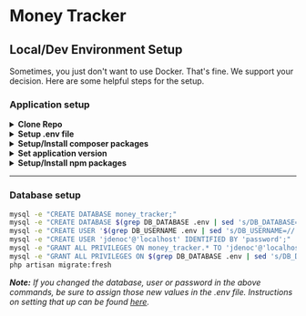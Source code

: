 # Money Tracker
## Local/Dev Environment Setup

Sometimes, you just don't want to use Docker. That's fine. We support your decision. Here are some helpful steps for the setup.

### Application setup
<details><summary><strong>Clone Repo</strong></summary>
<p>

```bash
git clone git@github.com:jdenoc/money-tracker.git --branch=master
cd money-tracker/
```

</p>
</details>

<details><summary><strong>Setup .env file</strong></summary>
<p>

```bash
cp .env.example .env
```

</p>
</details>

<details><summary><strong>Setup/Install composer packages</strong></summary>
<p>

```bash
composer install
```

**_OPTIONAL:_**
If you're working with PhpStorm, be sure to run the following command.
It will generate Laravel Facades that PhpStorm can use.
```bash
composer run-script ide-helper
```

</p>
</details>

<details><summary><strong>Set application version</strong></summary>
<p>

```bash
php artisan app:version `git describe --always`
```

</details>

<details><summary><strong>Setup/Install npm packages</strong></summary>
<p>

```bash
npm install
npm run-script build-dev
```

</p>
</details>

---

### Database setup
```bash
mysql -e "CREATE DATABASE money_tracker;"
mysql -e "CREATE DATABASE $(grep DB_DATABASE .env | sed 's/DB_DATABASE=//');"
mysql -e "CREATE USER '$(grep DB_USERNAME .env | sed 's/DB_USERNAME=//')'@'localhost' IDENTIFIED BY '$(grep DB_PASSWORD .env | sed 's/DB_PASSWORD=//')';"
mysql -e "CREATE USER 'jdenoc'@'localhost' IDENTIFIED BY 'password';"
mysql -e "GRANT ALL PRIVILEGES ON money_tracker.* TO 'jdenoc'@'localhost';"
mysql -e "GRANT ALL PRIVILEGES ON $(grep DB_DATABASE .env | sed 's/DB_DATABASE=//').* TO '$(grep DB_USERNAME .env | sed 's/DB_USERNAME=//')'@'localhost';"
php artisan migrate:fresh
```
_**Note:** If you changed the database, user or password in the above commands, be sure to assign those new values in the .env file.
Instructions on setting that up can be found [here](SETUP-ENV.md)._

